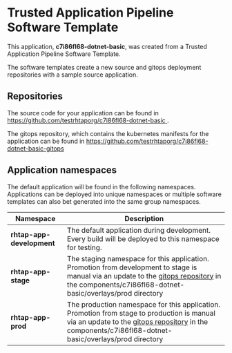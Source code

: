 # Trusted Application Pipeline Software Template

This application, **c7i86fl68-dotnet-basic**, was created from a Trusted Application Pipeline Software Template.

The software templates create a new source and gitops deployment repositories with a sample source application. 

## Repositories

The source code for your application can be found in [https://github.com/testrhtaporg/c7i86fl68-dotnet-basic ](https://github.com/testrhtaporg/c7i86fl68-dotnet-basic ).
 
The gitops repository, which contains the kubernetes manifests for the application can be found in 
[https://github.com/testrhtaporg/c7i86fl68-dotnet-basic-gitops ](https://github.com/testrhtaporg/c7i86fl68-dotnet-basic-gitops ) 

## Application namespaces 

The default application will be found in the following namespaces. Applications can be deployed into unique namespaces or multiple software templates can also bet generated into the same group namespaces.  

|  Namespace   |  Description   |  
| -------- | -------- |   
| **rhtap-app-development** | The default application during development. Every build will be deployed to this namespace for testing. | 
| **rhtap-app-stage** | The staging namespace for this application. Promotion from development to stage is manual via an update to the [gitops repository](https://github.com/testrhtaporg/c7i86fl68-dotnet-basic-gitops ) in the components/c7i86fl68-dotnet-basic/overlays/prod directory |  
| **rhtap-app-prod** | The production namespace for this application. Promotion from stage to production is manual via an update to the [gitops repository](https://github.com/testrhtaporg/c7i86fl68-dotnet-basic-gitops ) in the components/c7i86fl68-dotnet-basic/overlays/prod directory | 